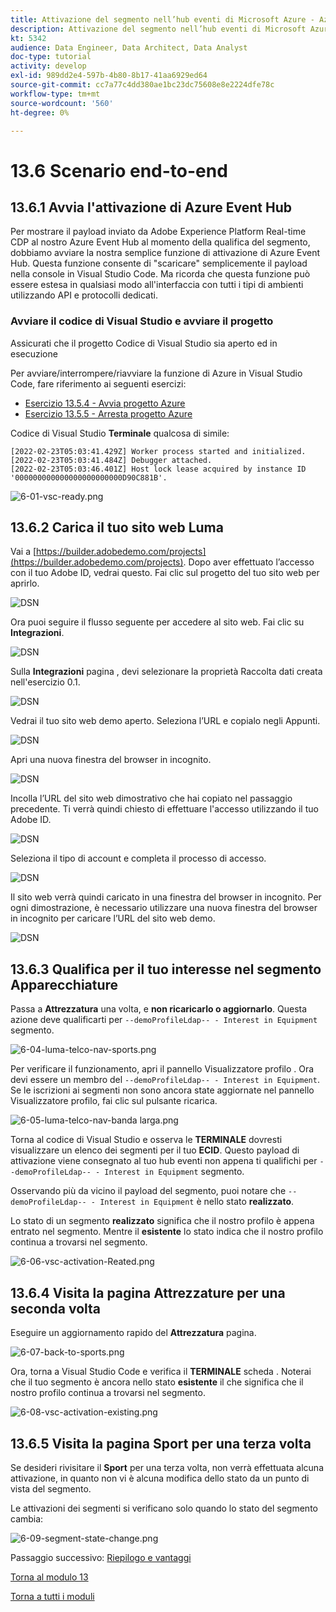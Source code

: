 ```yaml
---
title: Attivazione del segmento nell’hub eventi di Microsoft Azure - Azione
description: Attivazione del segmento nell’hub eventi di Microsoft Azure - Azione
kt: 5342
audience: Data Engineer, Data Architect, Data Analyst
doc-type: tutorial
activity: develop
exl-id: 989dd2e4-597b-4b80-8b17-41aa6929ed64
source-git-commit: cc7a77c4dd380ae1bc23dc75608e8e2224dfe78c
workflow-type: tm+mt
source-wordcount: '560'
ht-degree: 0%

---
```


# 13.6 Scenario end-to-end

## 13.6.1 Avvia l&#39;attivazione di Azure Event Hub

Per mostrare il payload inviato da Adobe Experience Platform Real-time CDP al nostro Azure Event Hub al momento della qualifica del segmento, dobbiamo avviare la nostra semplice funzione di attivazione di Azure Event Hub. Questa funzione consente di &quot;scaricare&quot; semplicemente il payload nella console in Visual Studio Code. Ma ricorda che questa funzione può essere estesa in qualsiasi modo all&#39;interfaccia con tutti i tipi di ambienti utilizzando API e protocolli dedicati.

### Avviare il codice di Visual Studio e avviare il progetto

Assicurati che il progetto Codice di Visual Studio sia aperto ed in esecuzione

Per avviare/interrompere/riavviare la funzione di Azure in Visual Studio Code, fare riferimento ai seguenti esercizi:

- [Esercizio 13.5.4 - Avvia progetto Azure](./ex5.md)
- [Esercizio 13.5.5 - Arresta progetto Azure](./ex5.md)

Codice di Visual Studio **Terminale** qualcosa di simile:

```code
[2022-02-23T05:03:41.429Z] Worker process started and initialized.
[2022-02-23T05:03:41.484Z] Debugger attached.
[2022-02-23T05:03:46.401Z] Host lock lease acquired by instance ID '000000000000000000000000D90C881B'.
```

![6-01-vsc-ready.png](./images/vsc31.png)

## 13.6.2 Carica il tuo sito web Luma

Vai a [https://builder.adobedemo.com/projects](https://builder.adobedemo.com/projects). Dopo aver effettuato l’accesso con il tuo Adobe ID, vedrai questo. Fai clic sul progetto del tuo sito web per aprirlo.

![DSN](../module0/images/web8.png)

Ora puoi seguire il flusso seguente per accedere al sito web. Fai clic su **Integrazioni**.

![DSN](../module0/images/web1.png)

Sulla **Integrazioni** pagina , devi selezionare la proprietà Raccolta dati creata nell&#39;esercizio 0.1.

![DSN](../module0/images/web2.png)

Vedrai il tuo sito web demo aperto. Seleziona l’URL e copialo negli Appunti.

![DSN](../module0/images/web3.png)

Apri una nuova finestra del browser in incognito.

![DSN](../module0/images/web4.png)

Incolla l’URL del sito web dimostrativo che hai copiato nel passaggio precedente. Ti verrà quindi chiesto di effettuare l&#39;accesso utilizzando il tuo Adobe ID.

![DSN](../module0/images/web5.png)

Seleziona il tipo di account e completa il processo di accesso.

![DSN](../module0/images/web6.png)

Il sito web verrà quindi caricato in una finestra del browser in incognito. Per ogni dimostrazione, è necessario utilizzare una nuova finestra del browser in incognito per caricare l’URL del sito web demo.

![DSN](../module0/images/web7.png)

## 13.6.3 Qualifica per il tuo interesse nel segmento Apparecchiature

Passa a **Attrezzatura** una volta, e **non ricaricarlo o aggiornarlo**. Questa azione deve qualificarti per `--demoProfileLdap-- - Interest in Equipment` segmento.

![6-04-luma-telco-nav-sports.png](./images/luma1.png)

Per verificare il funzionamento, apri il pannello Visualizzatore profilo . Ora devi essere un membro del `--demoProfileLdap-- - Interest in Equipment`. Se le iscrizioni ai segmenti non sono ancora state aggiornate nel pannello Visualizzatore profilo, fai clic sul pulsante ricarica.

![6-05-luma-telco-nav-banda larga.png](./images/luma2.png)

Torna al codice di Visual Studio e osserva le **TERMINALE** dovresti visualizzare un elenco dei segmenti per il tuo **ECID**. Questo payload di attivazione viene consegnato al tuo hub eventi non appena ti qualifichi per `--demoProfileLdap-- - Interest in Equipment` segmento.

Osservando più da vicino il payload del segmento, puoi notare che `--demoProfileLdap-- - Interest in Equipment` è nello stato **realizzato**.

Lo stato di un segmento **realizzato** significa che il nostro profilo è appena entrato nel segmento. Mentre il **esistente** lo stato indica che il nostro profilo continua a trovarsi nel segmento.

![6-06-vsc-activation-Reated.png](./images/luma3.png)

## 13.6.4 Visita la pagina Attrezzature per una seconda volta

Eseguire un aggiornamento rapido del **Attrezzatura** pagina.

![6-07-back-to-sports.png](./images/luma1.png)

Ora, torna a Visual Studio Code e verifica il **TERMINALE** scheda . Noterai che il tuo segmento è ancora nello stato **esistente** il che significa che il nostro profilo continua a trovarsi nel segmento.

![6-08-vsc-activation-existing.png](./images/luma4.png)

## 13.6.5 Visita la pagina Sport per una terza volta

Se desideri rivisitare il **Sport** per una terza volta, non verrà effettuata alcuna attivazione, in quanto non vi è alcuna modifica dello stato da un punto di vista del segmento.

Le attivazioni dei segmenti si verificano solo quando lo stato del segmento cambia:

![6-09-segment-state-change.png](./images/6-09-segment-state-change.png)

Passaggio successivo: [Riepilogo e vantaggi](./summary.md)

[Torna al modulo 13](./segment-activation-microsoft-azure-eventhub.md)

[Torna a tutti i moduli](./../../overview.md)
